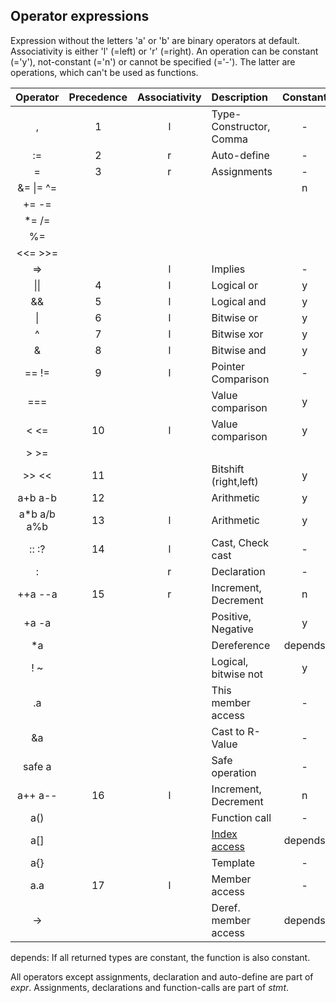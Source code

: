 ## Operator expressions

Expression without the letters 'a' or 'b' are binary operators at default.
Associativity is either 'l' (=left) or 'r' (=right). An operation can be constant
(='y'), not-constant (='n') or cannot be specified (='-'). The latter are
operations, which can't be used as functions.

| Operator     | Precedence | Associativity | Description               | Constant | Statement |
| :---:        | :---:      | :---:         | :---                      | :---:    | :---:     |
| ,            | 1          | l             | Type-Constructor, Comma   | -        | n         | 
| :=           | 2          | r             | Auto-define               | -        | y         |
| =            | 3          | r             | Assignments               | -        | y         |
| &= \|= ^=    |            |               |                           | n        | y         |
| += -=        |            |               |                           |          |           |
| \*= /=       |            |               |                           |          |           |
| %=           |            |               |                           |          |           |
| \<\<= \>\>=  |            |               |                           |          |           |
| =\>          |            | l             | Implies                   | -        | n         |
| \|\|         | 4          | l             | Logical or                | y        | n         |
| &&           | 5          | l             | Logical and               | y        | n         |
| \|           | 6          | l             | Bitwise or                | y        | n         |
| ^            | 7          | l             | Bitwise xor               | y        | n         |
| &            | 8          | l             | Bitwise and               | y        | n         |
| == !=        | 9          | l             | Pointer Comparison        | -        | n         |
| ===          |            |               | Value comparison          | y        | n         |
| \< \<=       | 10         | l             | Value comparison          | y        | n         |
| \> \>=       |            |               |                           |          | n         |
| \>\> \<\<    | 11         |               | Bitshift (right,left)     | y        | n         |
| a+b a-b      | 12         |               | Arithmetic                | y        | n         |
| a\*b a/b a%b | 13         | l             | Arithmetic                | y        | n         |
| :: :?        | 14         | l             | Cast, Check cast          | -        | n         |
| :            |            | r             | Declaration               | -        | y         |
| ++a --a      | 15         | r             | Increment, Decrement      | n        | y         |
| +a -a        |            |               | Positive, Negative        | y        | n         |
| \*a          |            |               | Dereference               | depends  | n         |
| ! ~          |            |               | Logical, bitwise not      | y        | n         |
| .a           |            |               | This member access        | -        | n         |
| &a           |            |               | Cast to R-Value           | -        | n         |
| safe a       |            |               | Safe operation            | -        | n         |
| a++ a--      | 16         | l             | Increment, Decrement      | n        | y         |
| a()          |            |               | Function call             | -        | y         |
| a[]          |            |               | [Index access](./syntax_arrays.md)   | depends  | n         |
| a{}          |            |               | Template                  | -        | n         |
| a.a          | 17         | l             | Member access             | -        | n         |
| ->           |            |               | Deref. member access      | depends  | n         |

depends: If all returned types are constant, the function is also constant.

All operators except assignments, declaration and auto-define are part of
*expr*.  Assignments, declarations and function-calls are part of *stmt*.
